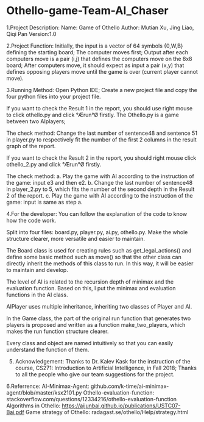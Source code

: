 # Othello-game-Team-AI_Chaser

1.Project Description:
Name: Game of Othello
Author: Mutian Xu, Jing Liao, Qiqi Pan
Version:1.0


2.Project Function:
Initially, the input is a vector of 64 symbols {0,W,B} defining the starting board;
The computer moves first;
Output after each computers move is a pair (i,j) that defines the computers move on the 8x8 board;
After computers move, it should expect as input a pair (x,y) that defines opposing players move until the game is over (current player cannot move).


3.Running Method: 
Open Python IDE;
Create a new project file and copy the four python files into your project file.

If you want to check the Result 1 in the report, you should use right mouse to click othello.py  and click °Ærun°Ø firstly. The Othello.py is a game between two AIplayers;

The check method: Change the last number of sentence48 and sentence 51 in player.py to respectively fit the number of the first 2 columns in the result graph of the report.

If you want to check the Result 2 in the report, you should right mouse click othello_2.py  and click °Ærun°Ø firstly. 

The check method:
a. Play the game with AI according to the instruction of the game: input e3 and then e2.
b. Change the last number of sentence48 in player_2.py to 5, which fits the number of the second depth in the Result 2 of the report.
c. Play the game with AI according to the instruction of the game: input is same as step a.


4.For the developer:
You can follow the explanation of the code to know how the code work.

Split into four files: board.py, player.py, ai.py, othello.py. Make the whole structure clearer, more versatile and easier to maintain.

The Board class is used for creating rules such as get_legal_actions() and define some basic method such as move() so that the other class can directly inherit the methods of this class to run. In this way, it will be easier to maintain and develop. 

The level of AI is related to the recursion depth of minimax and the evaluation function. Based on this, I put the minimax and evaluation functions in the AI class.

AIPlayer uses multiple inheritance, inheriting two classes of Player and AI.

In the Game class, the part of the original run function that generates two players is proposed and written as a function make_two_players, which makes the run function structure clearer.

Every class and object are named intuitively so that you can easily understand the function of them.

5. Acknowledgement:
Thanks to Dr. Kalev Kask for the instruction of the course, CS271: Introduction to Artificial Intelligence, in Fall 2018;
Thanks to all the people who give our team suggestions for the project.

6.Referrence:
AI-Minimax-Agent: github.com/k-time/ai-minimax-agent/blob/master/ksx2101.py
Othello-evaluation-function: stackoverflow.com/questions/12334216/othello-evaluation-function
Algorithms in Othello: https://aijunbai.github.io/publications/USTC07-Bai.pdf
Game strategy of Othello: radagast.se/othello/Help/strategy.html
